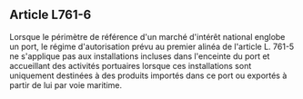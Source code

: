 Article L761-6
----
Lorsque le périmètre de référence d'un marché d'intérêt national englobe un
port, le régime d'autorisation prévu au premier alinéa de l'article L. 761-5 ne
s'applique pas aux installations incluses dans l'enceinte du port et accueillant
des activités portuaires lorsque ces installations sont uniquement destinées à
des produits importés dans ce port ou exportés à partir de lui par voie
maritime.
